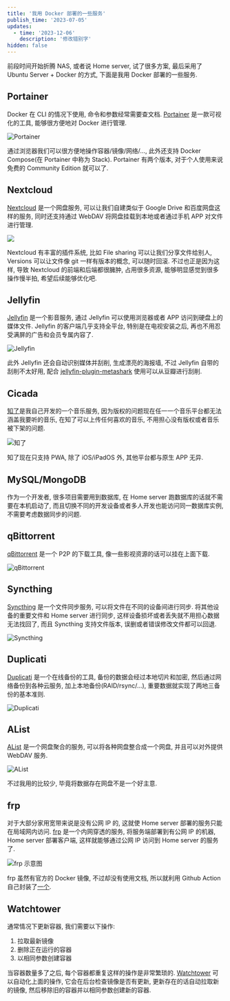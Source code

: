 ```yaml
---
title: '我用 Docker 部署的一些服务'
publish_time: '2023-07-05'
updates:
  - time: '2023-12-06'
    description: '修改错别字'
hidden: false
---
```


前段时间开始折腾 NAS, 或者说 Home server, 试了很多方案, 最后采用了 Ubuntu Server + Docker 的方式, 下面是我用 Docker 部署的一些服务.

## Portainer

Docker 在 CLI 的情况下使用, 命令和参数经常需要查文档. [Portainer](https://www.portainer.io) 是一款可视化的工具, 能够很方便地对 Docker 进行管理.

![Portainer](./portainer.png)

通过浏览器我们可以很方便地操作容器/镜像/网络/..., 此外还支持 Docker Compose(在 Portainer 中称为 Stack). Portainer 有两个版本, 对于个人使用来说免费的 Community Edition 就可以了.

## Nextcloud

[Nextcloud](https://nextcloud.com) 是一个网盘服务, 可以让我们自建类似于 Google Drive 和百度网盘这样的服务, 同时还支持通过 WebDAV 将网盘挂载到本地或者通过手机 APP 对文件进行管理.

![](./nextcloud.jpg)

Nextcloud 有丰富的插件系统, 比如 File sharing 可以让我们分享文件给别人, Versions 可以让文件像 git 一样有版本的概念, 可以随时回滚. 不过也正是因为这样, 导致 Nextcloud 的前端和后端都很臃肿, 占用很多资源, 能够明显感觉到很多操作慢半拍, 希望后续能够优化吧.

## Jellyfin

[Jellyfin](https://github.com/jellyfin/jellyfin) 是一个影音服务, 通过 Jellyfin 可以使用浏览器或者 APP 访问到硬盘上的媒体文件. Jellyfin 的客户端几乎支持全平台, 特别是在电视安装之后, 再也不用忍受满屏的广告和会员专属内容了.

![Jellyfin](./jellyfin.png)

此外 Jellyfin 还会自动识别媒体并刮削, 生成漂亮的海报墙, 不过 Jellyfin 自带的刮削不太好用, 配合 [jellyfin-plugin-metashark](https://github.com/cxfksword/jellyfin-plugin-metashark) 使用可以从豆瓣进行刮削.

## Cicada

[知了](https://github.com/mebtte/cicada)是我自己开发的一个音乐服务, 因为版权的问题现在任一一个音乐平台都无法涵盖我要听的音乐, 在知了可以上传任何喜欢的音乐, 不用担心没有版权或者音乐被下架的问题.

![知了](./cicada.png)

知了现在只支持 PWA, 除了 iOS/iPadOS 外, 其他平台都与原生 APP 无异.

## MySQL/MongoDB

作为一个开发者, 很多项目需要用到数据库, 在 Home server 跑数据库的话就不需要在本机启动了, 而且切换不同的开发设备或者多人开发也能访问同一数据库实例, 不需要考虑数据同步的问题.

## qBittorrent

[qBittorrent](https://www.qbittorrent.org) 是一个 P2P 的下载工具, 像一些影视资源的话可以挂在上面下载.

![qBittorrent](./qbittorrent.png)

## Syncthing

[Syncthing](https://syncthing.net) 是一个文件同步服务, 可以将文件在不同的设备间进行同步. 将其他设备的重要文件和 Home server 进行同步, 这样设备损坏或者丢失就不用担心数据无法找回了, 而且 Syncthing 支持文件版本, 误删或者错误修改文件都可以回退.

![Syncthing](./syncthing.png)

## Duplicati

[Duplicati](https://www.duplicati.com) 是一个在线备份的工具, 备份的数据会经过本地切片和加密, 然后通过网络备份到各种云服务, 加上本地备份(RAID/rsync/...), 重要数据就实现了两地三备份的基本准则.

![Duplicati](./duplicati.jpg)

## AList

[AList](https://alist.nn.ci) 是一个网盘聚合的服务, 可以将各种网盘整合成一个网盘, 并且可以对外提供 WebDAV 服务.

![AList](./alist.png)

不过我用的比较少, 毕竟将数据存在网盘不是一个好主意.

## frp

对于大部分家用宽带来说是没有公网 IP 的, 这就使 Home server 部署的服务只能在局域网内访问. [frp](https://gofrp.org) 是一个内网穿透的服务, 将服务端部署到有公网 IP 的机器, Home server 部署客户端, 这样就能够通过公网 IP 访问到 Home server 的服务了.

![frp 示意图](./frp_structure.png)

frp 虽然有官方的 Docker 镜像, 不过却没有使用文档, 所以就利用 Github Action 自己封装了[一个](https://github.com/mebtte/docker/blob/master/frp/readme.md).

## Watchtower

通常情况下更新容器, 我们需要以下操作:

1. 拉取最新镜像
2. 删除正在运行的容器
3. 以相同参数创建容器

当容器数量多了之后, 每个容器都重复这样的操作是非常繁琐的. [Watchtower](https://github.com/containrrr/watchtower) 可以自动化上面的操作, 它会在后台检查镜像是否有更新, 更新存在的话自动拉取新的镜像, 然后移除旧的容器并以相同参数创建新的容器.
